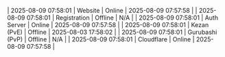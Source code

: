 | 2025-08-09 07:58:01 | Website | Online | 2025-08-09 07:57:58 |
| 2025-08-09 07:58:01 | Registration | Offline | N/A |
| 2025-08-09 07:58:01 | Auth Server | Online | 2025-08-09 07:57:58 |
| 2025-08-09 07:58:01 | Kezan (PvE) | Offline | 2025-08-03 17:58:02 |
| 2025-08-09 07:58:01 | Gurubashi (PvP) | Offline | N/A |
| 2025-08-09 07:58:01 | Cloudflare | Online | 2025-08-09 07:57:58 |
